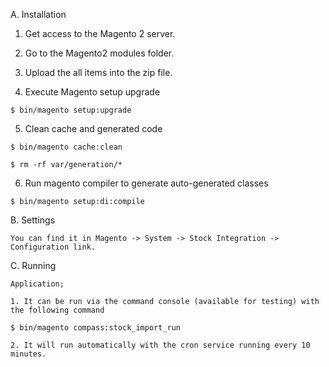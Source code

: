 A. Installation
 
  1. Get access to the Magento 2 server.

  2. Go to the Magento2 modules folder.

  3. Upload the all items into the zip file.
 
  4. Execute Magento setup upgrade

    $ bin/magento setup:upgrade

  5. Clean cache and generated code

    $ bin/magento cache:clean
    
    $ rm -rf var/generation/*

  6. Run magento compiler to generate auto-generated classes

    $ bin/magento setup:di:compile
    
B. Settings

    You can find it in Magento -> System -> Stock Integration -> Configuration link.
    
C. Running

    Application;

    1. It can be run via the command console (available for testing) with the following command
    
    $ bin/magento compass:stock_import_run

    2. It will run automatically with the cron service running every 10 minutes.